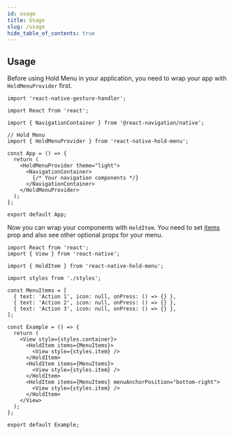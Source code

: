 ```yaml
---
id: usage
title: Usage
slug: /usage
hide_table_of_contents: true
---
```


## Usage

Before using Hold Menu in your application, you need to wrap your app with `HoldMenuProvider` first.

```tsx
import 'react-native-gesture-handler';

import React from 'react';

import { NavigationContainer } from '@react-navigation/native';

// Hold Menu
import { HoldMenuProvider } from 'react-native-hold-menu';

const App = () => {
  return (
    <HoldMenuProvider theme="light">
      <NavigationContainer>
        {/* Your navigation components */}
      </NavigationContainer>
    </HoldMenuProvider>
  );
};

export default App;
```

Now you can wrap your components with `HoldItem`. You need to set [items](/react-native-hold-menu/docs/props#items) prop and also see other optional props for your menu.

```tsx
import React from 'react';
import { View } from 'react-native';

import { HoldItem } from 'react-native-hold-menu';

import styles from './styles';

const MenuItems = [
  { text: 'Action 1', icon: null, onPress: () => {} },
  { text: 'Action 2', icon: null, onPress: () => {} },
  { text: 'Action 3', icon: null, onPress: () => {} },
];

const Example = () => {
  return (
    <View style={styles.container}>
      <HoldItem items={MenuItems}>
        <View style={styles.item} />
      </HoldItem>
      <HoldItem items={MenuItems}>
        <View style={styles.item} />
      </HoldItem>
      <HoldItem items={MenuItems} menuAnchorPosition="bottom-right">
        <View style={styles.item} />
      </HoldItem>
    </View>
  );
};

export default Example;
```
